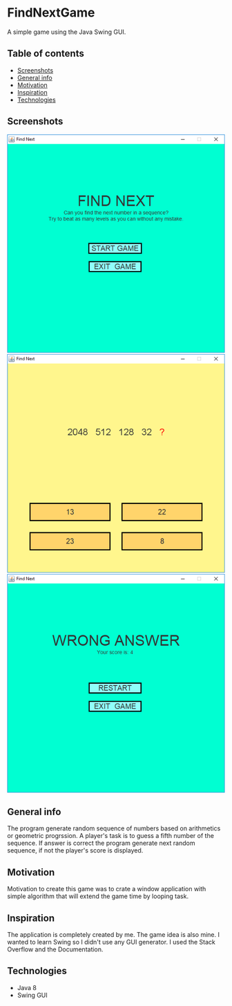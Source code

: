 # FindNextGame
A simple game using the Java Swing GUI.

## Table of contents
* [Screenshots](#screenshots)
* [General info](#general-info)
* [Motivation](#motivation)
* [Inspiration](#inspiration)
* [Technologies](#technologies)

## Screenshots
![Start panel](./images/start_panel.png)
![Example sequence 2](./images/example_sequence2.png)
![End panel](./images/end_panel.png)

## General info
The program generate random sequence of numbers based on arithmetics or geometric progrssion. A player's task is to guess a fifth number of the sequence. If answer is correct the program generate next random sequence, if not the player's score is displayed.

## Motivation
Motivation to create this game was to crate a window application with simple algorithm that will extend the game time by looping task.

## Inspiration
The application is completely created by me. The game idea is also mine. I wanted to learn Swing so I didn't use any GUI generator.
I used the Stack Overflow and the Documentation. 

## Technologies
* Java 8
* Swing GUI

